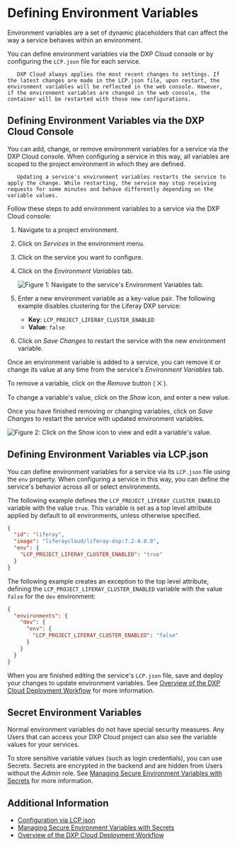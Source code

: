 # Defining Environment Variables

Environment variables are a set of dynamic placeholders that can affect the way a service behaves within an environment.

You can define environment variables via the DXP Cloud console or by configuring the `LCP.json` file for each service.

```note::
   DXP Cloud always applies the most recent changes to settings. If the latest changes are made in the LCP.json file, upon restart, the environment variables will be reflected in the web console. However, if the environment variables are changed in the web console, the container will be restarted with those new configurations.
```

## Defining Environment Variables via the DXP Cloud Console

You can add, change, or remove environment variables for a service via the DXP Cloud console. When configuring a service in this way, all variables are scoped to the project environment in which they are defined.

```warning::
   Updating a service's environment variables restarts the service to apply the change. While restarting, the service may stop receiving requests for some minutes and behave differently depending on the variable values.
```

Follow these steps to add environment variables to a service via the DXP Cloud console:

1. Navigate to a project environment.

1. Click on *Services* in the environment menu.

1. Click on the service you want to configure.

1. Click on the *Environment Variables* tab.

   ![Figure 1: Navigate to the service's Environment Variables tab.](./defining-environment-variables/images/01.png)

1. Enter a new environment variable as a key-value pair. The following example disables clustering for the Liferay DXP service:

    * **Key**: `LCP_PROJECT_LIFERAY_CLUSTER_ENABLED`
    * **Value**:  `false`

1. Click on *Save Changes* to restart the service with the new environment variable.

Once an environment variable is added to a service, you can remove it or change its value at any time from the service's *Environment Variables* tab.

To remove a variable, click on the *Remove* button ( ⨉ ).

To change a variable's value, click on the *Show* icon, and enter a new value.

Once you have finished removing or changing variables, click on *Save Changes* to restart the service with updated environment variables.

![Figure 2: Click on the Show icon to view and edit a variable's value.](./defining-environment-variables/images/02.png)

## Defining Environment Variables via LCP.json

You can define environment variables for a service via its `LCP.json` file using the `env` property. When configuring a service in this way, you can define the service's behavior across all or select environments.

The following example defines the `LCP_PROJECT_LIFERAY_CLUSTER_ENABLED` variable with the value `true`. This variable is set as a top level attribute applied by default to all environments, unless otherwise specified.

```json
{
  "id": "liferay",
  "image": "liferaycloud/liferay-dxp:7.2-4.0.0",
  "env": {
    "LCP_PROJECT_LIFERAY_CLUSTER_ENABLED": "true"
  }
}
```

The following example creates an exception to the top level attribute, defining the `LCP_PROJECT_LIFERAY_CLUSTER_ENABLED` variable with the value `false` for the `dev` environment:

```json
{
  "environments": {
    "dev": {
      "env": {
        "LCP_PROJECT_LIFERAY_CLUSTER_ENABLED": "false"
      }
    }
  }
}
```

When you are finished editing the service's `LCP.json` file, save and deploy your changes to update environment variables. See [Overview of the DXP Cloud Deployment Workflow](../build-and-deploy/overview-of-the-dxp-cloud-deployment-workflow.md) for more information.

## Secret Environment Variables

Normal environment variables do not have special security measures. Any Users that can access your DXP Cloud project can also see the variable values for your services.

To store sensitive variable values (such as login credentials), you can use Secrets. Secrets are encrypted in the backend and are hidden from Users without the *Admin* role. See [Managing Secure Environment Variables with Secrets](../infrastructure-and-operations/security/managing-secure-environment-variables-with-secrets.md) for more information.

## Additional Information

* [Configuration via LCP.json](./configuration-via-lcp-json.md)
* [Managing Secure Environment Variables with Secrets](../infrastructure-and-operations/security/managing-secure-environment-variables-with-secrets.md)
* [Overview of the DXP Cloud Deployment Workflow](../build-and-deploy/overview-of-the-dxp-cloud-deployment-workflow.md)
